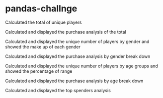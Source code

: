 # pandas-challnge

Calculated the total of unique players

Calculated and displayed the purchase analysis of the total

Calculated and displayed the unique number of players by gender and showed the make up of each gender

Calculated and displayed the purchase analysis by gender break down

Calculated and displayed the unique number of players by age groups and showed the percentage of range

Calculated and displayed the purchase analysis by age break down

Calculated and displayed the top spenders analysis